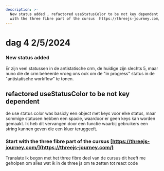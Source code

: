 ```yaml
---
description: >-
  New status added , refactored useStatusColor to be not key dependent ,Start
  with the three fibre part of the cursus  https://threejs-journey.com/
---
```


# dag 4 2/5/2024

### New status added&#x20;

Er zijn veel statussen in de antistatische crm, de huidige zijn slechts 5, maar nuno die de crm beheerde vroeg ons ook om de "in progress" status in de "antistatische workflow" te tonen.                     &#x20;

## refactored useStatusColor to be not key dependent

de use status color was basicly een object met keys voor elke status, maar sommige statusen hebben een spacie, waardoor er geen keys kan worden gemaakt. Ik heb dit vervangen door een functie waarbij gebruikers een string kunnen geven die een kluer teruggeeft.

### Start with the three fibre part of the cursus  [https://threejs-journey.com/](https://threejs-journey.com/)

Translate Ik begon met het three fibre deel van de cursus dit heeft me geholpen om alles wat ik in de three js om te zetten tot react code&#x20;



